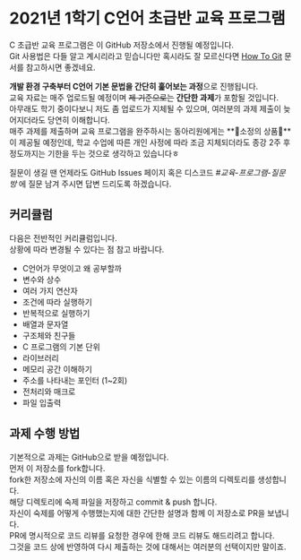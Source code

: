 2021년 1학기 C언어 초급반 교육 프로그램
===

C 초급반 교육 프로그램은 이 GitHub 저장소에서 진행될 예정입니다.    
Git 사용법은 다들 알고 계시리라고 믿습니다만 혹시라도 잘 모르신다면 [How To Git](https://github.com/1982kca/how-to/tree/main/git) 문서를 참고하시면 좋겠네요.    

**개발 환경 구축부터 C언어 기본 문법을 간단히 훑어보는 과정**으로 진행됩니다.    
교육 자료는 매주 업로드될 예정이며 ~~제 기준으로는~~ **간단한 과제**가 포함될 것입니다.    
아무래도 학기 중이다보니 저도 좀 업로드가 지체될 수 있으며, 여러분의 과제 제출이 늦어지더라도 당연히 이해합니다.    
매주 과제를 제출하며 교육 프로그램을 완주하시는 동아리원에게는 **🎉소정의 상품🎉**이 제공될 예정인데, 학교 수업에 따른 개인 사정에 따라 조금 지체되더라도 종강 2주 후 정도까지는 기한을 두는 것으로 생각하고 있습니다ㅎ

질문이 생길 땐 언제라도 GitHub Issues 페이지 혹은 디스코드 _#교육-프로그램-질문방_ 에 질문 남겨 주시면 답변 드리도록 하겠습니다.

커리큘럼
---

다음은 전반적인 커리큘럼입니다.    
상황에 따라 변경될 수 있다는 점 참고 바랍니다.

- C언어가 무엇이고 왜 공부할까
- 변수와 상수
- 여러 가지 연산자
- 조건에 따라 실행하기
- 반복적으로 실행하기
- 배열과 문자열
- 구조체와 친구들
- C 프로그램의 기본 단위
- 라이브러리
- 메모리 공간 이해하기
- 주소를 나타내는 포인터 (1~2회)
- 전처리와 매크로
- 파일 입출력

과제 수행 방법
---

기본적으로 과제는 GitHub으로 받을 예정입니다.    
먼저 이 저장소를 fork합니다.    
fork한 저장소에 자신의 이름 혹은 자신을 식별할 수 있는 이름의 디렉토리를 생성합니다.    
해당 디렉토리에 숙제 파일을 저장하고 commit & push 합니다.    
자신이 숙제를 어떻게 수행했는지에 대한 간단한 설명과 함께 이 저장소로 PR을 보냅니다.    
PR에 명시적으로 코드 리뷰를 요청한 경우에 한해 코드 리뷰도 해드리려고 합니다.    
그것을 코드 상에 반영하여 다시 제출하는 것에 대해서는 여러분의 선택이지만 말이죠.    


